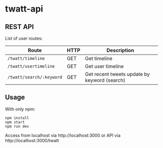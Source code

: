 # twatt-api

## REST API

List of user routes:

Route | HTTP | Description
------|------|------------
`/twatt/timeline` | GET | Get timeline
`/twatt/usertimeline` | GET | Get user timeline
`/twatt/search/:keyword` | GET | Get recent tweets update by keyword (search)

## Usage
With only npm:
```
npm install
npm start
npm run dev
```

Access from localhost via http://localhost:3000 or API via http://localhost:3000/twatt
